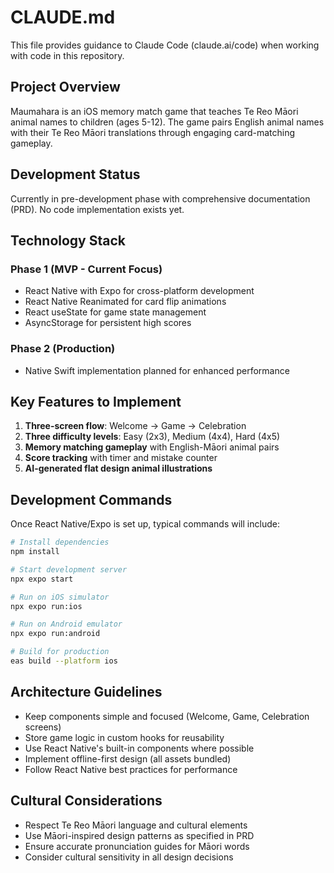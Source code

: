 # CLAUDE.md

This file provides guidance to Claude Code (claude.ai/code) when working with code in this repository.

## Project Overview

Maumahara is an iOS memory match game that teaches Te Reo Māori animal names to children (ages 5-12). The game pairs English animal names with their Te Reo Māori translations through engaging card-matching gameplay.

## Development Status

Currently in pre-development phase with comprehensive documentation (PRD). No code implementation exists yet.

## Technology Stack

### Phase 1 (MVP - Current Focus)
- React Native with Expo for cross-platform development
- React Native Reanimated for card flip animations
- React useState for game state management
- AsyncStorage for persistent high scores

### Phase 2 (Production)
- Native Swift implementation planned for enhanced performance

## Key Features to Implement

1. **Three-screen flow**: Welcome → Game → Celebration
2. **Three difficulty levels**: Easy (2x3), Medium (4x4), Hard (4x5)
3. **Memory matching gameplay** with English-Māori animal pairs
4. **Score tracking** with timer and mistake counter
5. **AI-generated flat design animal illustrations**

## Development Commands

Once React Native/Expo is set up, typical commands will include:
```bash
# Install dependencies
npm install

# Start development server
npx expo start

# Run on iOS simulator
npx expo run:ios

# Run on Android emulator
npx expo run:android

# Build for production
eas build --platform ios
```

## Architecture Guidelines

- Keep components simple and focused (Welcome, Game, Celebration screens)
- Store game logic in custom hooks for reusability
- Use React Native's built-in components where possible
- Implement offline-first design (all assets bundled)
- Follow React Native best practices for performance

## Cultural Considerations

- Respect Te Reo Māori language and cultural elements
- Use Māori-inspired design patterns as specified in PRD
- Ensure accurate pronunciation guides for Māori words
- Consider cultural sensitivity in all design decisions